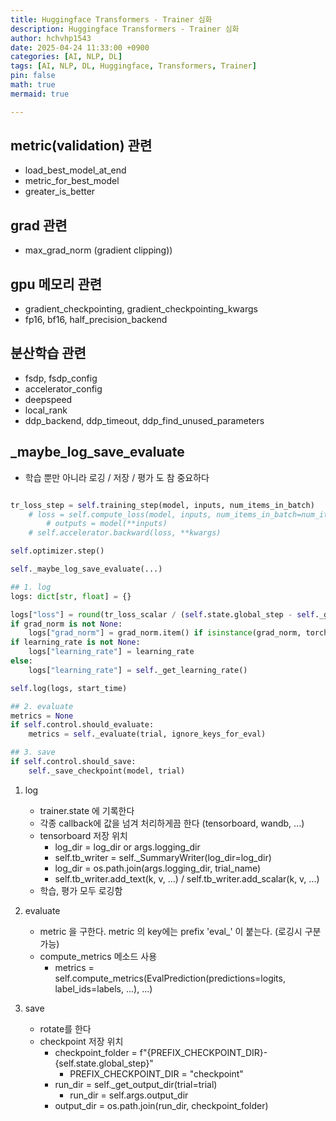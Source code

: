 ```yaml
---
title: Huggingface Transformers - Trainer 심화
description: Huggingface Transformers - Trainer 심화
author: hchvhp1543
date: 2025-04-24 11:33:00 +0900
categories: [AI, NLP, DL]
tags: [AI, NLP, DL, Huggingface, Transformers, Trainer]
pin: false
math: true
mermaid: true

---
```


## metric(validation) 관련
- load_best_model_at_end
- metric_for_best_model
- greater_is_better

## grad 관련
- max_grad_norm (gradient clipping))

## gpu 메모리 관련
- gradient_checkpointing, gradient_checkpointing_kwargs
- fp16, bf16, half_precision_backend

## 분산학습 관련
- fsdp, fsdp_config
- accelerator_config
- deepspeed
- local_rank
- ddp_backend, ddp_timeout, ddp_find_unused_parameters



## _maybe_log_save_evaluate
- 학습 뿐만 아니라 로깅 / 저장 / 평가 도 참 중요하다

```python

tr_loss_step = self.training_step(model, inputs, num_items_in_batch)
    # loss = self.compute_loss(model, inputs, num_items_in_batch=num_items_in_batch)
        # outputs = model(**inputs)
    # self.accelerator.backward(loss, **kwargs)

self.optimizer.step()

self._maybe_log_save_evaluate(...)
```

```python
## 1. log
logs: dict[str, float] = {}

logs["loss"] = round(tr_loss_scalar / (self.state.global_step - self._globalstep_last_logged), 4)
if grad_norm is not None:
    logs["grad_norm"] = grad_norm.item() if isinstance(grad_norm, torch.Tensor) else grad_norm
if learning_rate is not None:
    logs["learning_rate"] = learning_rate
else:
    logs["learning_rate"] = self._get_learning_rate()

self.log(logs, start_time)

## 2. evaluate
metrics = None
if self.control.should_evaluate:
    metrics = self._evaluate(trial, ignore_keys_for_eval)

## 3. save
if self.control.should_save:
    self._save_checkpoint(model, trial)

```


1. log
   - trainer.state 에 기록한다
   - 각종 callback에 값을 넘겨 처리하게끔 한다 (tensorboard, wandb, ...)
   - tensorboard 저장 위치
     - log_dir = log_dir or args.logging_dir
     - self.tb_writer = self._SummaryWriter(log_dir=log_dir)
     - log_dir = os.path.join(args.logging_dir, trial_name)
     - self.tb_writer.add_text(k, v, ...) / self.tb_writer.add_scalar(k, v, ...)
   - 학습, 평가 모두 로깅함

2. evaluate
   - metric 을 구한다. metric 의 key에는 prefix 'eval_' 이 붙는다. (로깅시 구분 가능)
   - compute_metrics 메소드 사용
     - metrics = self.compute_metrics(EvalPrediction(predictions=logits, label_ids=labels, ...), ...)

3. save
   - rotate를 한다
   - checkpoint 저장 위치
     - checkpoint_folder = f"{PREFIX_CHECKPOINT_DIR}-{self.state.global_step}"
       - PREFIX_CHECKPOINT_DIR = "checkpoint"
     - run_dir = self._get_output_dir(trial=trial)
       - run_dir = self.args.output_dir
     - output_dir = os.path.join(run_dir, checkpoint_folder)

